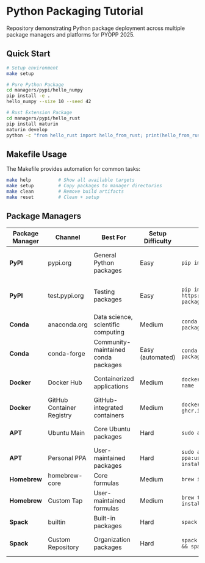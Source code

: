 # Python Packaging Tutorial

Repository demonstrating Python package deployment across multiple package managers and platforms for PYOPP 2025.

## Quick Start

```bash
# Setup environment
make setup

# Pure Python Package
cd managers/pypi/hello_numpy
pip install -e .
hello_numpy --size 10 --seed 42

# Rust Extension Package
cd managers/pypi/hello_rust
pip install maturin
maturin develop
python -c "from hello_rust import hello_from_rust; print(hello_from_rust('World'))"
```

## Makefile Usage

The Makefile provides automation for common tasks:

```bash
make help          # Show all available targets
make setup         # Copy packages to manager directories
make clean         # Remove build artifacts
make reset         # Clean + setup
```

## Package Managers


| Package Manager | Channel | Best For | Setup Difficulty | User Installation | Authentication |
|---|---|---|---|---|---|
| **PyPI** | pypi.org | General Python packages | Easy | `pip install package-name` | API Token or Trusted Publisher (OIDC) |
| **PyPI** | test.pypi.org | Testing packages | Easy | `pip install -i https://test.pypi.org/simple/ package-name` | API Token or Trusted Publisher (OIDC) |
| **Conda** | anaconda.org | Data science, scientific computing | Medium | `conda install -c your-channel package-name` | anaconda.org login + upload |
| **Conda** | conda-forge | Community-maintained conda packages | Easy (automated) | `conda install -c conda-forge package-name` | GitHub PR submission only |
| **Docker** | Docker Hub | Containerized applications | Medium | `docker run username/package-name` | hub.docker.com username + access token |
| **Docker** | GitHub Container Registry | GitHub-integrated containers | Medium | `docker run ghcr.io/username/package-name` | GitHub Personal Access Token |
| **APT** | Ubuntu Main | Core Ubuntu packages | Hard | `sudo apt install package-name` | Ubuntu developer membership |
| **APT** | Personal PPA | User-maintained packages | Hard | `sudo add-apt-repository ppa:user/repo && sudo apt install package-name` | launchpad.net GPG key + SSH |
| **Homebrew** | homebrew-core | Core formulas | Medium | `brew install package-name` | GitHub fork + PR |
| **Homebrew** | Custom Tap | User-maintained formulas | Medium | `brew tap user/repo && brew install package-name` | GitHub repository |
| **Spack** | builtin | Built-in packages | Hard | `spack install package-name` | GitHub fork + PR |
| **Spack** | Custom Repository | Organization packages | Hard | `spack repo add /path/to/repo && spack install package-name` | Custom repository setup |
